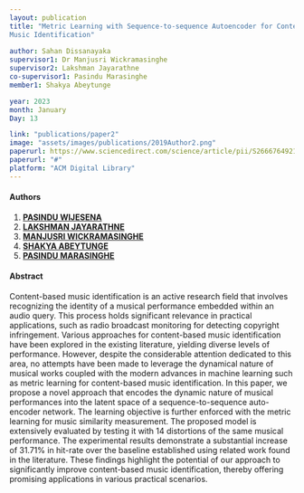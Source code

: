 ```yaml
---
layout: publication
title: "Metric Learning with Sequence-to-sequence Autoencoder for Content-based
Music Identification"
  
author: Sahan Dissanayaka 
supervisor1: Dr Manjusri Wickramasinghe 
supervisor2: Lakshman Jayarathne
co-supervisor1: Pasindu Marasinghe
member1: Shakya Abeytunge

year: 2023
month: January
Day: 13

link: "publications/paper2"
image: "assets/images/publications/2019Author2.png"
paperurl: https://www.sciencedirect.com/science/article/pii/S2666764921000485
paperurl: "#"
platform: "ACM Digital Library"
---
```



#### Authors

1. [__PASINDU WIJESENA__]()
2. [__LAKSHMAN JAYARATHNE__]()
3. [__MANJUSRI WICKRAMASINGHE__](/team/dr-manju/)
4. [__SHAKYA ABEYTUNGE__](/team/Shakya-Abeytunge/)
5. [__PASINDU MARASINGHE__](/team/pasindu-marasinghe/)

#### Abstract

Content-based music identification is an active research field that involves recognizing the identity of
a musical performance embedded within an audio query. This process holds significant relevance in practical
applications, such as radio broadcast monitoring for detecting copyright infringement. Various approaches for
content-based music identification have been explored in the existing literature, yielding diverse levels of performance. However, despite the considerable attention dedicated to this area, no attempts have been made to
leverage the dynamical nature of musical works coupled with the modern advances in machine learning such as
metric learning for content-based music identification. In this paper, we propose a novel approach that encodes
the dynamic nature of musical performances into the latent space of a sequence-to-sequence auto-encoder network. The learning objective is further enforced with the metric learning for music similarity measurement.
The proposed model is extensively evaluated by testing it with 14 distortions of the same musical performance.
The experimental results demonstrate a substantial increase of 31.71% in hit-rate over the baseline established
using related work found in the literature. These findings highlight the potential of our approach to significantly improve content-based music identification, thereby offering promising applications in various practical
scenarios.